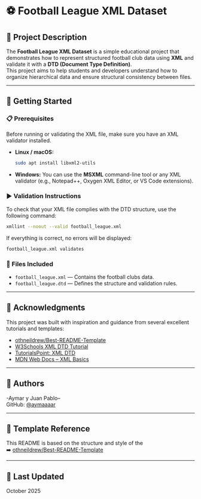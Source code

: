 # ⚽ Football League XML Dataset

## 📝 Project Description
The **Football League XML Dataset** is a simple educational project that demonstrates how to represent structured football club data using **XML** and validate it with a **DTD (Document Type Definition)**.  
This project aims to help students and developers understand how to organize hierarchical data and ensure structural consistency between files.

---

## 🚀 Getting Started

### 📋 Prerequisites
Before running or validating the XML file, make sure you have an XML validator installed.

- **Linux / macOS:**
  ```bash
  sudo apt install libxml2-utils
  ```
- **Windows:**
  You can use the **MSXML** command-line tool or any XML validator (e.g., Notepad++, Oxygen XML Editor, or VS Code extensions).

### ▶️ Validation Instructions
To check that your XML file complies with the DTD structure, use the following command:

```bash
xmllint --noout --valid football_league.xml
```

If everything is correct, no errors will be displayed:
```
football_league.xml validates
```

### 📁 Files Included
- `football_league.xml` — Contains the football clubs data.
- `football_league.dtd` — Defines the structure and validation rules.

---

## 🙌 Acknowledgments
This project was built with inspiration and guidance from several excellent tutorials and templates:

- [othneildrew/Best-README-Template](https://github.com/othneildrew/Best-README-Template)
- [W3Schools XML DTD Tutorial](https://www.w3schools.com/xml/xml_dtd_intro.asp)
- [TutorialsPoint: XML DTD](https://www.tutorialspoint.com/xml/xml_dtds.htm)
- [MDN Web Docs – XML Basics](https://developer.mozilla.org/en-US/docs/Web/XML)

---

## 👥 Authors
-Aymar y Juan Pablo–   
  GitHub: [@aymaaaar](https://github.com/aymaaaar)

---

## 📄 Template Reference
This README is based on the structure and style of the  
➡️ [othneildrew/Best-README-Template](https://github.com/othneildrew/Best-README-Template)

---

## 📅 Last Updated
October 2025
